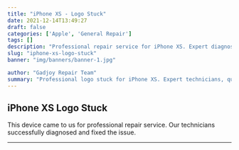 ```yaml
---
title: "iPhone XS - Logo Stuck"
date: 2021-12-14T13:49:27
draft: false
categories: ['Apple', 'General Repair']
tags: []
description: "Professional repair service for iPhone XS. Expert diagnosis and quality repairs in Bangalore."
slug: "iphone-xs-logo-stuck"
banner: "img/banners/banner-1.jpg"

author: "Gadjoy Repair Team"
summary: "Professional logo stuck for iPhone XS. Expert technicians, quality parts, warranty included."
---
```


## iPhone XS Logo Stuck

This device came to us for professional repair service. Our technicians successfully diagnosed and fixed the issue.

---